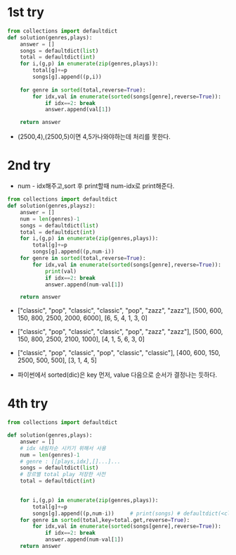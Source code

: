 # 1st try
```python
from collections import defaultdict
def solution(genres,plays):
    answer = []
    songs = defaultdict(list)
    total = defaultdict(int)
    for i,(g,p) in enumerate(zip(genres,plays)):
        total[g]+=p
        songs[g].append((p,i))
        
    for genre in sorted(total,reverse=True):
        for idx,val in enumerate(sorted(songs[genre],reverse=True)):
            if idx==2: break
            answer.append(val[1])

    return answer
```

- (2500,4),(2500,5)이면 4,5가나와야하는데 처리를 못한다.

# 2nd try
- num - idx해주고,sort 후 print할때 num-idx로 print해준다.
```python
from collections import defaultdict
def solution(genres,playsz):
    answer = []
    num = len(genres)-1
    songs = defaultdict(list)
    total = defaultdict(int)
    for i,(g,p) in enumerate(zip(genres,plays)):
        total[g]+=p
        songs[g].append((p,num-i))
    for genre in sorted(total,reverse=True):
        for idx,val in enumerate(sorted(songs[genre],reverse=True)):
            print(val)
            if idx==2: break
            answer.append(num-val[1])

    return answer
```
- ["classic", "pop", "classic", "classic", "pop", "zazz", "zazz"], [500, 600, 150, 800, 2500, 2000, 6000], [6, 5, 4, 1, 3, 0]
- ["classic", "pop", "classic", "classic", "pop", "zazz", "zazz"], [500, 600, 150, 800, 2500, 2100, 1000], [4, 1, 5, 6, 3, 0]
- ["classic", "pop", "classic", "pop", "classic", "classic"], [400, 600, 150, 2500, 500, 500], [3, 1, 4, 5]

- 파이썬에서 sorted(dic)은 key 먼저, value 다음으로 순서가 결정나는 듯하다.

# 4th try
```python
from collections import defaultdict

def solution(genres,plays):
    answer = []
    # idx 내림차순 시키기 위해서 사용
    num = len(genres)-1
    # genre : [[plays,idx],[]...]...
    songs = defaultdict(list)
    # 장르별 total play 저장한 사전
    total = defaultdict(int)

    
    for i,(g,p) in enumerate(zip(genres,plays)):
        total[g]+=p
        songs[g].append((p,num-i))     # print(songs) # defaultdict(<class 'list'>, {'classic': [[500, 0], [150, 2], [800, 3]], 'pop': [[600, 1], [2500, 4]]})
    for genre in sorted(total,key=total.get,reverse=True):
        for idx,val in enumerate(sorted(songs[genre],reverse=True)):
            if idx==2: break
            answer.append(num-val[1])
    return answer
```